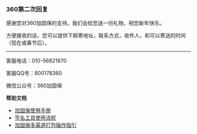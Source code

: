 ### 360第二次回复

感谢您对360加固保的支持。我们会给您送一份礼物，祝您新年快乐。

方便接收的话，您可以提供下邮寄地址，联系方式，收件人，和可以寄送的时间（现在或春节后）。

----------

客服电话：010-56821870

客服QQ号：800178360

微信公众号：360加固保

**帮助文档**

- [加固保使用手册](http://bbs.360safe.com/thread-4039774-1-1.html)
- [签名工具使用流程](http://bbs.360safe.com/thread-4039774-1-1.html)
- [加固保多渠道打包操作指引](http://bbs.360safe.com/thread-4387052-1-1.html)